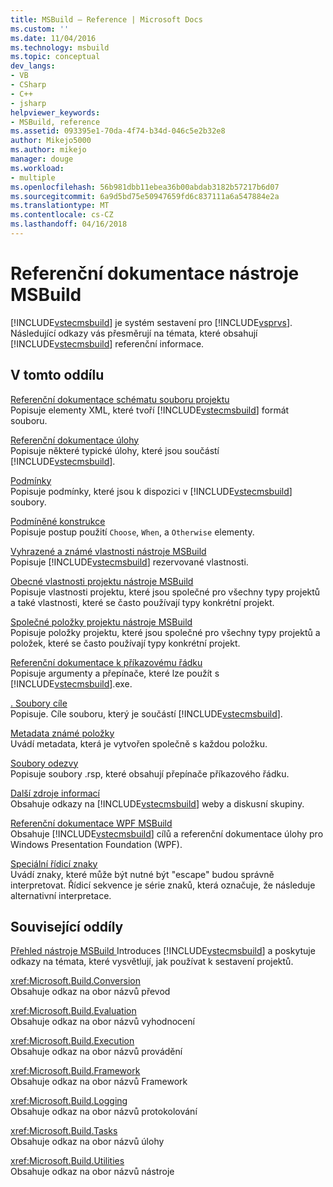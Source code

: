 ```yaml
---
title: MSBuild – Reference | Microsoft Docs
ms.custom: ''
ms.date: 11/04/2016
ms.technology: msbuild
ms.topic: conceptual
dev_langs:
- VB
- CSharp
- C++
- jsharp
helpviewer_keywords:
- MSBuild, reference
ms.assetid: 093395e1-70da-4f74-b34d-046c5e2b32e8
author: Mikejo5000
ms.author: mikejo
manager: douge
ms.workload:
- multiple
ms.openlocfilehash: 56b981dbb11ebea36b00abdab3182b57217b6d07
ms.sourcegitcommit: 6a9d5bd75e50947659fd6c837111a6a547884e2a
ms.translationtype: MT
ms.contentlocale: cs-CZ
ms.lasthandoff: 04/16/2018
---
```

# <a name="msbuild-reference"></a>Referenční dokumentace nástroje MSBuild
[!INCLUDE[vstecmsbuild](../extensibility/internals/includes/vstecmsbuild_md.md)] je systém sestavení pro [!INCLUDE[vsprvs](../code-quality/includes/vsprvs_md.md)]. Následující odkazy vás přesměrují na témata, které obsahují [!INCLUDE[vstecmsbuild](../extensibility/internals/includes/vstecmsbuild_md.md)] referenční informace.  
  
## <a name="in-this-section"></a>V tomto oddílu  
 [Referenční dokumentace schématu souboru projektu](../msbuild/msbuild-project-file-schema-reference.md)  
 Popisuje elementy XML, které tvoří [!INCLUDE[vstecmsbuild](../extensibility/internals/includes/vstecmsbuild_md.md)] formát souboru.  
  
 [Referenční dokumentace úlohy](../msbuild/msbuild-task-reference.md)  
 Popisuje některé typické úlohy, které jsou součástí [!INCLUDE[vstecmsbuild](../extensibility/internals/includes/vstecmsbuild_md.md)].  
  
 [Podmínky](../msbuild/msbuild-conditions.md)  
 Popisuje podmínky, které jsou k dispozici v [!INCLUDE[vstecmsbuild](../extensibility/internals/includes/vstecmsbuild_md.md)] soubory.  
  
 [Podmíněné konstrukce](../msbuild/msbuild-conditional-constructs.md)  
 Popisuje postup použití `Choose`, `When`, a `Otherwise` elementy.  
  
 [Vyhrazené a známé vlastnosti nástroje MSBuild](../msbuild/msbuild-reserved-and-well-known-properties.md)  
 Popisuje [!INCLUDE[vstecmsbuild](../extensibility/internals/includes/vstecmsbuild_md.md)] rezervované vlastnosti.  
  
 [Obecné vlastnosti projektu nástroje MSBuild](../msbuild/common-msbuild-project-properties.md)  
 Popisuje vlastnosti projektu, které jsou společné pro všechny typy projektů a také vlastnosti, které se často používají typy konkrétní projekt.  
  
 [Společné položky projektu nástroje MSBuild](../msbuild/common-msbuild-project-items.md)  
 Popisuje položky projektu, které jsou společné pro všechny typy projektů a položek, které se často používají typy konkrétní projekt.  
  
 [Referenční dokumentace k příkazovému řádku](../msbuild/msbuild-command-line-reference.md)  
 Popisuje argumenty a přepínače, které lze použít s [!INCLUDE[vstecmsbuild](../extensibility/internals/includes/vstecmsbuild_md.md)].exe.  
  
 [. Soubory cíle](../msbuild/msbuild-dot-targets-files.md)  
 Popisuje. Cíle souboru, který je součástí [!INCLUDE[vstecmsbuild](../extensibility/internals/includes/vstecmsbuild_md.md)].  
  
 [Metadata známé položky](../msbuild/msbuild-well-known-item-metadata.md)  
 Uvádí metadata, která je vytvořen společně s každou položku.  
  
 [Soubory odezvy](../msbuild/msbuild-response-files.md)  
 Popisuje soubory .rsp, které obsahují přepínače příkazového řádku.  
  
 [Další zdroje informací](../msbuild/additional-resources-for-msbuild.md)  
 Obsahuje odkazy na [!INCLUDE[vstecmsbuild](../extensibility/internals/includes/vstecmsbuild_md.md)] weby a diskusní skupiny.  
  
 [Referenční dokumentace WPF MSBuild](../msbuild/wpf-msbuild-reference.md)  
 Obsahuje [!INCLUDE[vstecmsbuild](../extensibility/internals/includes/vstecmsbuild_md.md)] cílů a referenční dokumentace úlohy pro Windows Presentation Foundation (WPF).  
  
 [Speciální řídicí znaky](../msbuild/special-characters-to-escape.md)  
 Uvádí znaky, které může být nutné být "escape" budou správně interpretovat. Řídicí sekvence je série znaků, která označuje, že následuje alternativní interpretace.  
  
## <a name="related-sections"></a>Související oddíly  
 [Přehled nástroje MSBuild ](../msbuild/msbuild.md) Introduces [!INCLUDE[vstecmsbuild](../extensibility/internals/includes/vstecmsbuild_md.md)] a poskytuje odkazy na témata, které vysvětlují, jak používat k sestavení projektů.  
  
 <xref:Microsoft.Build.Conversion>  
 Obsahuje odkaz na obor názvů převod  
  
 <xref:Microsoft.Build.Evaluation>  
 Obsahuje odkaz na obor názvů vyhodnocení  
  
 <xref:Microsoft.Build.Execution>  
 Obsahuje odkaz na obor názvů provádění  
  
 <xref:Microsoft.Build.Framework>  
 Obsahuje odkaz na obor názvů Framework  
  
 <xref:Microsoft.Build.Logging>  
 Obsahuje odkaz na obor názvů protokolování  
  
 <xref:Microsoft.Build.Tasks>  
 Obsahuje odkaz na obor názvů úlohy  
  
 <xref:Microsoft.Build.Utilities>  
 Obsahuje odkaz na obor názvů nástroje